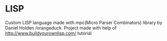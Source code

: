 # LISP
Custom LISP language made with mpc(Micro Parser Combinators) library by Daniel Holden /orangeduck.
Project made with help of http://www.buildyourownlisp.com/ tutorial

